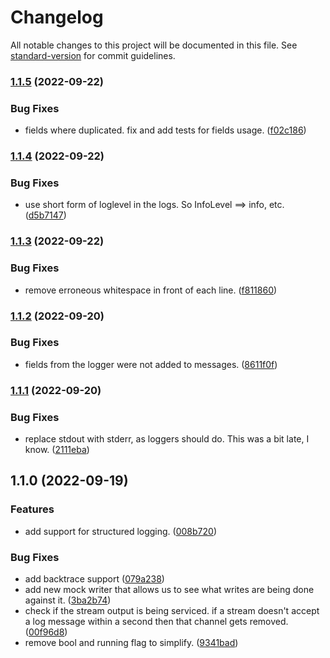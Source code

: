 # Changelog

All notable changes to this project will be documented in this file. See [standard-version](https://github.com/conventional-changelog/standard-version) for commit guidelines.

### [1.1.5](https://github.com/Celerway/chainsaw/compare/v1.1.4...v1.1.5) (2022-09-22)


### Bug Fixes

* fields where duplicated. fix and add tests for fields usage. ([f02c186](https://github.com/Celerway/chainsaw/commit/f02c1869de96c2d094eff7f4a22a2cfc4cc9766f))

### [1.1.4](https://github.com/Celerway/chainsaw/compare/v1.1.3...v1.1.4) (2022-09-22)


### Bug Fixes

* use short form of loglevel in the logs. So InfoLevel ==> info, etc. ([d5b7147](https://github.com/Celerway/chainsaw/commit/d5b7147c82e8ea4bdcb38816b47e344dc23300eb))

### [1.1.3](https://github.com/Celerway/chainsaw/compare/v1.1.2...v1.1.3) (2022-09-22)


### Bug Fixes

* remove erroneous whitespace in front of each line. ([f811860](https://github.com/Celerway/chainsaw/commit/f8118605974bc25a2d23c47784292492cfec45e0))

### [1.1.2](https://github.com/Celerway/chainsaw/compare/v1.1.1...v1.1.2) (2022-09-20)


### Bug Fixes

* fields from the logger were not added to messages. ([8611f0f](https://github.com/Celerway/chainsaw/commit/8611f0f5917d574d7c5f136f0476db33de4f4146))

### [1.1.1](https://github.com/Celerway/chainsaw/compare/v1.1.0...v1.1.1) (2022-09-20)


### Bug Fixes

* replace stdout with stderr, as loggers should do. This was a bit late, I know. ([2111eba](https://github.com/Celerway/chainsaw/commit/2111eba2fc48a270034792a34f03394acbcf10c6))

## 1.1.0 (2022-09-19)


### Features

* add support for structured logging. ([008b720](https://github.com/Celerway/chainsaw/commit/008b7204929c647727dbf33bab8244300b53bed6))


### Bug Fixes

* add backtrace support ([079a238](https://github.com/Celerway/chainsaw/commit/079a23830e3f156a92839476bb9206502d4d8350))
* add new mock writer that allows us to see what writes are being done against it. ([3ba2b74](https://github.com/Celerway/chainsaw/commit/3ba2b74f9af479b241fb943488655ef619690954))
* check if the stream output is being serviced. if a stream doesn't accept a log message within a second then that channel gets removed. ([00f96d8](https://github.com/Celerway/chainsaw/commit/00f96d8cba1eac0a8f14bea92d13d841e52b9c56))
* remove bool and running flag to simplify. ([9341bad](https://github.com/Celerway/chainsaw/commit/9341bad081c23d83bb085e905a7b4c66d7575eae))
